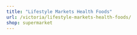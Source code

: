 ```yaml
---
title: "Lifestyle Markets Health Foods"
url: /victoria/lifestyle-markets-health-foods/
shop: supermarket
---
```

